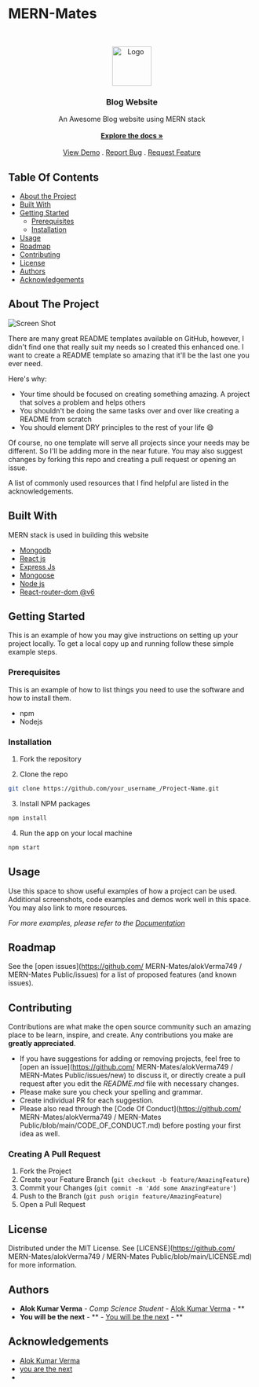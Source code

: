 # MERN-Mates

<br/>
<p align="center">
  <a href="https://github.com/ MERN-Mates/alokVerma749 / MERN-Mates Public">
    <img src="images/logo.png" alt="Logo" width="80" height="80">
  </a>

  <h3 align="center">Blog Website</h3>

  <p align="center">
    An Awesome Blog website using MERN stack
    <br/>
    <br/>
    <a href="https://github.com/ MERN-Mates/alokVerma749 / MERN-Mates Public"><strong>Explore the docs »</strong></a>
    <br/>
    <br/>
    <a href="https://github.com/ MERN-Mates/alokVerma749 / MERN-Mates Public">View Demo</a>
    .
    <a href="https://github.com/ MERN-Mates/alokVerma749 / MERN-Mates Public/issues">Report Bug</a>
    .
    <a href="https://github.com/ MERN-Mates/alokVerma749 / MERN-Mates Public/issues">Request Feature</a>
  </p>
</p>

## Table Of Contents

* [About the Project](#about-the-project)
* [Built With](#built-with)
* [Getting Started](#getting-started)
  * [Prerequisites](#prerequisites)
  * [Installation](#installation)
* [Usage](#usage)
* [Roadmap](#roadmap)
* [Contributing](#contributing)
* [License](#license)
* [Authors](#authors)
* [Acknowledgements](#acknowledgements)

## About The Project

![Screen Shot](images/screenshot.png)

There are many great README templates available on GitHub, however, I didn't find one that really suit my needs so I created this enhanced one. I want to create a README template so amazing that it'll be the last one you ever need.

Here's why:

* Your time should be focused on creating something amazing. A project that solves a problem and helps others
* You shouldn't be doing the same tasks over and over like creating a README from scratch
* You should element DRY principles to the rest of your life :smile:

Of course, no one template will serve all projects since your needs may be different. So I'll be adding more in the near future. You may also suggest changes by forking this repo and creating a pull request or opening an issue.

A list of commonly used resources that I find helpful are listed in the acknowledgements.

## Built With

MERN stack is used in building this website

* [Mongodb](https://www.mongodb.com/docs/)
* [React js](https://reactjs.org/)
* [Express Js](https://expressjs.com/)
* [Mongoose](https://mongoosejs.com/)
* [Node js](https://nodejs.org/en/)
* [React-router-dom @v6](https://reactrouter.com/docs/en/v6/getting-started/tutorial)

## Getting Started

This is an example of how you may give instructions on setting up your project locally.
To get a local copy up and running follow these simple example steps.

### Prerequisites

This is an example of how to list things you need to use the software and how to install them.

* npm
* Nodejs



### Installation

1. Fork the repository

2. Clone the repo

```sh
git clone https://github.com/your_username_/Project-Name.git
```

3. Install NPM packages

```sh
npm install
```

4. Run the app on your local machine

```sh
npm start
```


## Usage

Use this space to show useful examples of how a project can be used. Additional screenshots, code examples and demos work well in this space. You may also link to more resources.

_For more examples, please refer to the [Documentation](https://example.com)_

## Roadmap

See the [open issues](https://github.com/ MERN-Mates/alokVerma749 / MERN-Mates Public/issues) for a list of proposed features (and known issues).

## Contributing

Contributions are what make the open source community such an amazing place to be learn, inspire, and create. Any contributions you make are **greatly appreciated**.
* If you have suggestions for adding or removing projects, feel free to [open an issue](https://github.com/ MERN-Mates/alokVerma749 / MERN-Mates Public/issues/new) to discuss it, or directly create a pull request after you edit the *README.md* file with necessary changes.
* Please make sure you check your spelling and grammar.
* Create individual PR for each suggestion.
* Please also read through the [Code Of Conduct](https://github.com/ MERN-Mates/alokVerma749 / MERN-Mates Public/blob/main/CODE_OF_CONDUCT.md) before posting your first idea as well.

### Creating A Pull Request

1. Fork the Project
2. Create your Feature Branch (`git checkout -b feature/AmazingFeature`)
3. Commit your Changes (`git commit -m 'Add some AmazingFeature'`)
4. Push to the Branch (`git push origin feature/AmazingFeature`)
5. Open a Pull Request

## License

Distributed under the MIT License. See [LICENSE](https://github.com/ MERN-Mates/alokVerma749 / MERN-Mates Public/blob/main/LICENSE.md) for more information.

## Authors

* **Alok Kumar Verma** - *Comp Science Student* - [Alok Kumar Verma](https://github.com/alokVerma749/) - **
* **You will be the next** - ** - [You will be the next](https://github.com/alokVerma749/) - **

## Acknowledgements

* [Alok Kumar Verma](https://github.com/alokVerma749/)
* [you are the next]()
* []()

